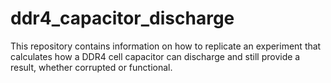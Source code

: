 # ddr4_capacitor_discharge
This repository contains information on how to replicate an experiment that calculates how a DDR4 cell capacitor can discharge and still provide a result, whether corrupted or functional.
